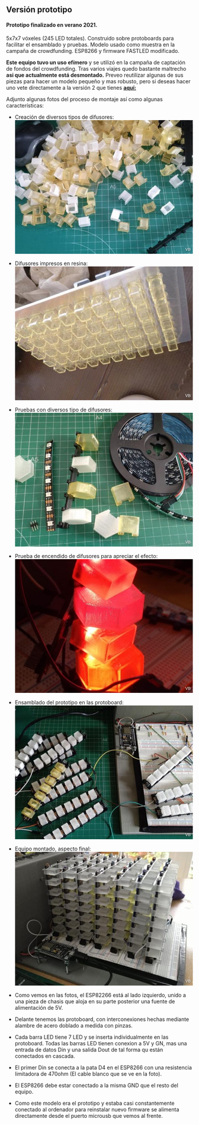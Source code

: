 ## Versión prototipo

#### **Prototipo** finalizado en verano 2021. 
 
5x7x7 vóxeles (245 LED totales). Construido sobre protoboards para facilitar el ensamblado y pruebas. Modelo usado como muestra en la campaña de crowdfunding. ESP8266 y firmware FASTLED modificado.

**Este equipo tuvo un uso efímero** y se utilizó en la campaña de captación de fondos del crowdfunding. Tras varios viajes quedo bastante maltrecho **asi que actualmente está desmontado.** Preveo reutilizar algunas de sus piezas para hacer un modelo pequeño y mas robusto, pero si deseas hacer uno vete directamente a la versión 2 que tienes [**aquí:**](/V2%20FINAL/README.md)

Adjunto algunas fotos del proceso de montaje así como algunas características:

- Creación de diversos tipos de difusores:
![Creando diversos tipos de difusores](Imagenes/Creandodiversosdifusores.png)

- Difusores impresos en resina:
![Difusores en resina](Imagenes/Difusoresenresina.png)

- Pruebas con diversos tipo de difusores:
![Diversos difusores](Imagenes/Diversosdifusores.png)

- Prueba de encendido de difusores para apreciar el efecto:
![Prueba encendido difusores](Imagenes/Pruebaencendidodifusores.png)

- Ensamblado del prototipo en las protoboard:
![Ensamblado prototipo](Imagenes/Ensambladoprototipo.png)

- Equipo montado, aspecto final:
![Prototipo montado apagado](Imagenes/Prototipomontadoapagado.png)


- Como vemos en las fotos, el ESP82266 está al lado izquierdo, unido a una pieza de chasis que aloja en su parte posterior una fuente de alimentación de 5V.
- Delante tenemos las protoboard, con interconexiones hechas mediante alambre de acero doblado a medida con pinzas. 
- Cada barra LED tiene 7 LED y se inserta individualmente en las protoboard. Todas las barras LED tienen conexion a 5V y GN, mas una entrada de datos Din y una salida Dout de tal forma qu están conectados en cascada. 
- El primer Din se conecta a la pata D4 en el ESP8266 con una resistencia limitadora de 470ohm (El cable blanco que se ve en la foto). 
- El ESP8266 debe estar conectado a la misma GND que el resto del equipo. 
- Como este modelo era el prototipo y estaba casi constantemente conectado al ordenador para reinstalar nuevo firmware se alimenta directamente desde el puerto microusb que vemos al frente.











